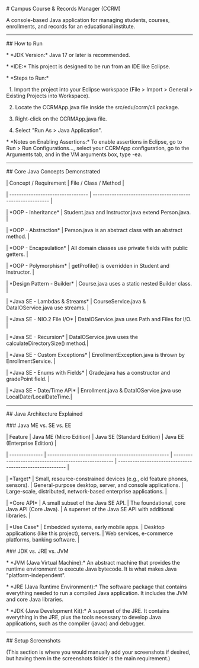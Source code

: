 \# Campus Course \& Records Manager (CCRM)



A console-based Java application for managing students, courses, enrollments, and records for an educational institute.



---



\## How to Run



\* \*JDK Version:\* Java 17 or later is recommended.

\* \*IDE:\* This project is designed to be run from an IDE like Eclipse.

\* \*Steps to Run:\*

&nbsp;   1.  Import the project into your Eclipse workspace (File > Import > General > Existing Projects into Workspace).

&nbsp;   2.  Locate the CCRMApp.java file inside the src/edu/ccrm/cli package.

&nbsp;   3.  Right-click on the CCRMApp.java file.

&nbsp;   4.  Select "Run As > Java Application".

\* \*Notes on Enabling Assertions:\* To enable assertions in Eclipse, go to Run > Run Configurations..., select your CCRMApp configuration, go to the Arguments tab, and in the VM arguments box, type -ea.



---



\## Core Java Concepts Demonstrated



| Concept / Requirement             | File / Class / Method                                       |

| --------------------------------- | ----------------------------------------------------------- |

| \*OOP - Inheritance\* | Student.java and Instructor.java extend Person.java.    |

| \*OOP - Abstraction\* | Person.java is an abstract class with an abstract method.   |

| \*OOP - Encapsulation\* | All domain classes use private fields with public getters.    |

| \*OOP - Polymorphism\* | getProfile() is overridden in Student and Instructor.   |

| \*Design Pattern - Builder\* | Course.java uses a static nested Builder class.           |

| \*Java SE - Lambdas \& Streams\* | CourseService.java \& DataIOService.java use streams.      |

| \*Java SE - NIO.2 File I/O\* | DataIOService.java uses Path and Files for I/O.         |

| \*Java SE - Recursion\* | DataIOService.java uses the calculateDirectorySize() method.|

| \*Java SE - Custom Exceptions\* | EnrollmentException.java is thrown by EnrollmentService.  |

| \*Java SE - Enums with Fields\* | Grade.java has a constructor and gradePoint field.        |

| \*Java SE - Date/Time API\* | Enrollment.java \& DataIOService.java use LocalDate/LocalDateTime.|



---



\## Java Architecture Explained



\### Java ME vs. SE vs. EE



| Feature        | Java ME (Micro Edition)                             | Java SE (Standard Edition)                            | Java EE (Enterprise Edition)                             |

| -------------- | --------------------------------------------------- | ----------------------------------------------------- | -------------------------------------------------------- |

| \*Target\* | Small, resource-constrained devices (e.g., old feature phones, sensors). | General-purpose desktop, server, and console applications. | Large-scale, distributed, network-based enterprise applications. |

| \*Core API\* | A small subset of the Java SE API.                  | The foundational, core Java API (Core Java).          | A superset of the Java SE API with additional libraries.   |

| \*Use Case\* | Embedded systems, early mobile apps.                | Desktop applications (like this project), servers.    | Web services, e-commerce platforms, banking software.    |



\### JDK vs. JRE vs. JVM



\* \*JVM (Java Virtual Machine):\* An abstract machine that provides the runtime environment to execute Java bytecode. It is what makes Java "platform-independent".

\* \*JRE (Java Runtime Environment):\* The software package that contains everything needed to run a compiled Java application. It includes the JVM and core Java libraries.

\* \*JDK (Java Development Kit):\* A superset of the JRE. It contains everything in the JRE, plus the tools necessary to develop Java applications, such as the compiler (javac) and debugger.



---

\## Setup Screenshots



(This section is where you would manually add your screenshots if desired, but having them in the screenshots folder is the main requirement.)


